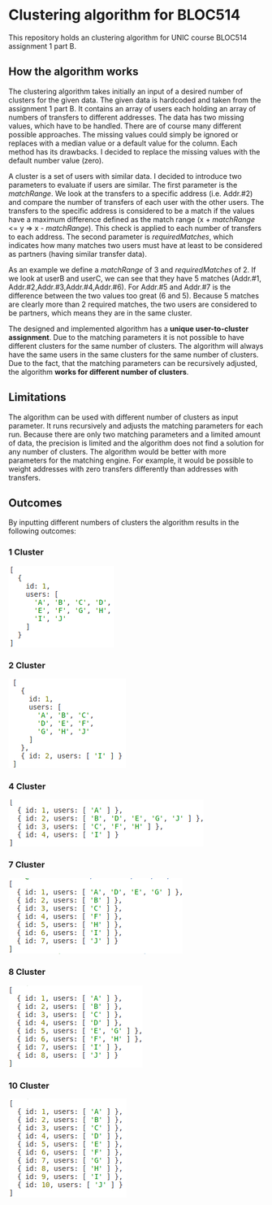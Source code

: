 # Clustering algorithm for BLOC514

This repository holds an clustering algorithm for UNIC course BLOC514 assignment 1 part B.

## How the algorithm works

The clustering algorithm takes initially an input of a desired number of clusters for the given data. The given data is hardcoded and taken from the assignment 1 part B. It contains an array of users each holding an array of numbers of transfers to different addresses. The data has two missing values, which have to be handled. There are of course many different possible approaches. The missing values could simply be ignored or replaces with a median value or a default value for the column. Each method has its drawbacks. I decided to replace the missing values with the default number value (zero).

A cluster is a set of users with similar data. I decided to introduce two parameters to evaluate if users are similar. The first parameter is the _matchRange_. We look at the transfers to a specific address (i.e. Addr.#2) and compare the number of transfers of each user with the other users. The transfers to the specific address is considered to be a match if the values have a maximum difference defined as the match range (x + _matchRange_ <= y => x - _matchRange_). This check is applied to each number of transfers to each address. The second parameter is _requiredMatches_, which indicates how many matches two users must have at least to be considered as partners (having similar transfer data).

As an example we define a _matchRange_ of 3 and _requiredMatches_ of 2. If we look at userB and userC, we can see that they have 5 matches (Addr.#1, Addr.#2,Addr.#3,Addr.#4,Addr.#6). For Addr.#5 and Addr.#7 is the difference between the two values too great (6 and 5). Because 5 matches are clearly more than 2 required matches, the two users are considered to be partners, which means they are in the same cluster.

The designed and implemented algorithm has a **unique user-to-cluster assignment**. Due to the matching parameters it is not possible to have different clusters for the same number of clusters. The algorithm will always have the same users in the same clusters for the same number of clusters. Due to the fact, that the matching parameters can be recursively adjusted, the algorithm **works for different number of clusters**.

## Limitations

The algorithm can be used with different number of clusters as input parameter. It runs recursively and adjusts the matching parameters for each run. Because there are only two matching parameters and a limited amount of data, the precision is limited and the algorithm does not find a solution for any number of clusters. The algorithm would be better with more parameters for the matching engine. For example, it would be possible to weight addresses with zero transfers differently than addresses with transfers.

## Outcomes

By inputting different numbers of clusters the algorithm results in the following outcomes:

### 1 Cluster

![plot](./images/cluster1.png)

### 2 Cluster

![plot](./images/cluster2.png)

### 4 Cluster

![plot](./images/cluster4.png)

### 7 Cluster

![plot](./images/cluster7.png)

### 8 Cluster

![plot](./images/cluster8.png)

### 10 Cluster

![plot](./images/cluster10.png)
